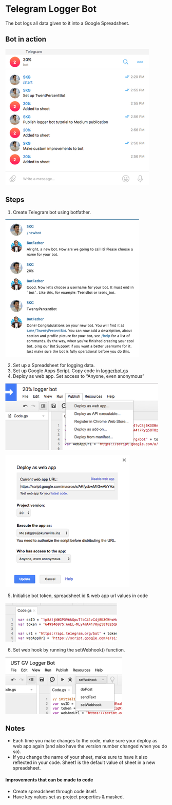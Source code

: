 # Telegram Logger Bot
The bot logs all data given to it into a Google Spreadsheet.

## Bot in action

![Logger Bot](https://github.com/skgnotes/Telegram-Logger-Bot/blob/master/screengrabs/botinaction.png?raw=true)

## Steps
1. Create Telegram bot using botfather.

![](https://github.com/skgnotes/Telegram-Logger-Bot/blob/master/screengrabs/botfather.png?raw=true)

2. Set up a Spreadsheet for logging data.
3. Set up Google Apps Script. Copy code in [loggerbot.gs](https://github.com/skgnotes/Telegram-Logger-Bot/blob/master/loggerbot.gs)
4. Deploy as web app. Set access to “Anyone, even anonymous”

![](https://github.com/skgnotes/Telegram-Logger-Bot/blob/master/screengrabs/deploy.png?raw=true)

![](https://github.com/skgnotes/Telegram-Logger-Bot/blob/master/screengrabs/settingaccess.png?raw=true)

5. Initialise bot token, spreadsheet id & web app url values in code

![Initialize project variables](https://github.com/skgnotes/Telegram-Logger-Bot/blob/master/screengrabs/initialisevariables.png?raw=true)

6. Set web hook by running the setWebhook() function.

![Initialize project variables](https://github.com/skgnotes/Telegram-Logger-Bot/blob/master/screengrabs/setwebhook.png?raw=true)

## Notes

* Each time you make changes to the code, make sure your deploy as web app again (and also have the version number changed when you do so).
* If you change the name of your sheet, make sure to have it also reflected in your code. Sheet1 is the default value of sheet in a new spreadsheet.

#### Improvements that can be made to code

* Create spreadsheet through code itself.
* Have key values set as project properties & masked.


